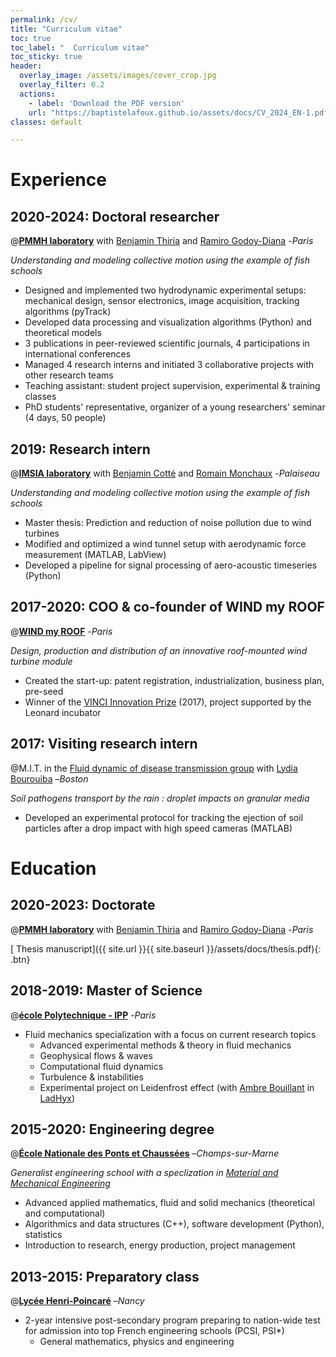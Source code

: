 ```yaml
---
permalink: /cv/
title: "Curriculum vitae"
toc: true
toc_label: "  Curriculum vitae"
toc_sticky: true
header:
  overlay_image: /assets/images/cover_crop.jpg
  overlay_filter: 0.2
  actions:
    - label: 'Download the PDF version' 
    url: "https://baptistelafoux.github.io/assets/docs/CV_2024_EN-1.pdf"
classes: default

---
```

<!-- [<i class="fas fa-file-pdf"></i> PDF file of my resume]({{ site.url }}{{ site.baseurl }}/assets/docs/CV_2024_EN-1.pdf){: .btn}  -->

# Experience
## 2020-2024: Doctoral researcher 
@[**PMMH laboratory**](https://www.pmmh.espci.fr/Biomimetics-and-Fluid-Structure-Interaction) with [Benjamin Thiria](https://scholar.google.be/citations?user=Ho7KLfUAAAAJ&hl=fr) and [Ramiro Godoy-Diana](https://blog.espci.fr/ramiro/) -_Paris_

*Understanding and modeling collective motion using the example of fish schools*

* Designed and implemented two hydrodynamic experimental setups: mechanical design, sensor electronics, image acquisition, tracking algorithms (pyTrack) 
* Developed data processing and visualization algorithms (Python) and theoretical models
* 3 publications in peer-reviewed scientific journals, 4 participations in international conferences
* Managed 4 research interns and initiated 3 collaborative projects with other research teams
* Teaching assistant: student project supervision, experimental & training classes 
* PhD students' representative, organizer of a young researchers' seminar (4 days, 50 people)

## 2019: Research intern
@[**IMSIA laboratory**](https://www.ensta-paris.fr/en/node/1153) with [Benjamin Cotté](https://perso.ensta-paris.fr/~cotte/) and [Romain Monchaux](https://perso.ensta-paris.fr/~monchaux/) -_Palaiseau_

*Understanding and modeling collective motion using the example of fish schools*

* Master thesis: Prediction and reduction of noise pollution due to wind turbines
* Modified and optimized a wind tunnel setup with aerodynamic force measurement (MATLAB, LabView) 
* Developed a pipeline for signal processing of aero-acoustic timeseries (Python)

## 2017-2020: COO & co-founder of WIND my ROOF
@[**WIND my ROOF**](https://www.windmyroof.com/en/) -_Paris_

*Design, production and distribution of an innovative roof-mounted wind turbine module*

* Created the start-up: patent registration, industrialization, business plan, pre-seed
* Winner of the [VINCI Innovation Prize](https://www.vinci.com/vinci.nsf/fr/item/prix-innovation-vinci.htm) (2017), project supported by the Leonard incubator

## 2017: Visiting research intern
@M.I.T. in the [Fluid dynamic of disease transmission group]() with [Lydia Bourouiba](https://fr.wikipedia.org/wiki/Lydia_Bourouiba) –_Boston_

*Soil pathogens transport by the rain : droplet impacts on granular media*

* Developed an experimental protocol for tracking the ejection of soil particles after a drop impact with high speed cameras (MATLAB) 

# Education 
## 2020-2023: Doctorate 
@[**PMMH laboratory**](https://www.pmmh.espci.fr/Biomimetics-and-Fluid-Structure-Interaction) with [Benjamin Thiria](https://scholar.google.be/citations?user=Ho7KLfUAAAAJ&hl=fr) and [Ramiro Godoy-Diana](https://blog.espci.fr/ramiro/) -_Paris_

[<i class="fas fa-file-pdf"></i> Thesis manuscript]({{ site.url }}{{ site.baseurl }}/assets/docs/thesis.pdf){: .btn} 

## 2018-2019: Master of Science
@[**école Polytechnique - IPP**](https://www.ip-paris.fr/en/education/masters/mechanics-program/master-year-2-fluid-mechanics) -_Paris_

* Fluid mechanics specialization with a focus on current research topics 	
  * Advanced experimental methods & theory in fluid mechanics
  * Geophysical flows & waves
  * Computational fluid dynamics
  * Turbulence & instabilities
  * Experimental project on Leidenfrost effect (with [Ambre Bouillant](https://scholar.google.fr/citations?user=LbHQY1cAAAAJ&hl=en) in [LadHyx](https://www.ladhyx.polytechnique.fr/))

## 2015-2020: Engineering degree
@[**École Nationale des Ponts et Chaussées**](https://ecoledesponts.fr/bienvenue-ecole) –_Champs-sur-Marne_

*Generalist engineering school with a speclization in [Material and Mechanical Engineering](https://ecoledesponts.fr/genie-mecanique-et-materiaux)* 

* Advanced applied mathematics, fluid and solid mechanics (theoretical and computational)
* Algorithmics and data structures (C++), software development (Python), statistics
* Introduction to research, energy production, project management 

## 2013-2015: Preparatory class
@[**Lycée Henri-Poincaré**](https://lycee-poincare.fr/les-classes-preparatoires-cpge/) –_Nancy_
* 2-year intensive post-secondary program preparing to nation-wide test for admission into top French engineering schools (PCSI, PSI*)
  * General mathematics, physics and engineering
